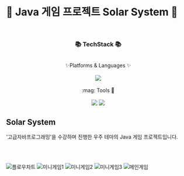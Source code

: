 # :rocket: Java 게임 프로젝트 Solar System :rocket:
<br/>
<div align = "center">
  <h3> 📚 TechStack 📚 </h3>
  <br/>
  ✨Platforms & Languages ✨
</div>
<br/>
<div align="center">
  <img src="https://img.shields.io/badge/Java-007396?style=flat&logo=Java&logoColor=white" />
</div>
<br/>
<div align="center">
:mag: Tools 🔎 
</div>
<br/>
<div align="center">
  <img src="https://img.shields.io/badge/intellijidea-000000?style=flat&logo=intellijidea&logoColor=white" />
  <img src="https://img.shields.io/badge/github-181717?style=flat&logo=github&logoColor=white" />
</div>

 ## Solar System
'고급자바프로그래밍'을 수강하며 진행한 우주 테마의 Java 게임 프로젝트입니다.

<br>
<br>

![플로우차트](https://github.com/Java-Game-Haewangsung/Game-main/assets/80021912/b10d648e-6b49-40d8-9c03-4321c879e5cd)
![미니게임1](https://github.com/Java-Game-Haewangsung/Game-main/assets/80021912/fa6d4ee4-23a7-45a9-b106-e897a0e995d1)
![미니게임2](https://github.com/Java-Game-Haewangsung/Game-main/assets/80021912/009765fe-fc12-48c1-914d-3dd8f51b1e67)
![미니게임3](https://github.com/Java-Game-Haewangsung/Game-main/assets/80021912/000592b4-d98c-4f61-97c2-9f6caa32b3ad)
![메인게임](https://github.com/Java-Game-Haewangsung/Game-main/assets/80021912/9d8c7160-20c9-4d35-a47d-fbaa2eaba7a1)
